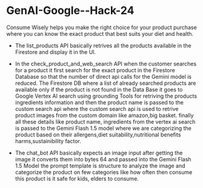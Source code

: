 # GenAI-Google--Hack-24

Consume Wisely helps you make the right choice for your product purchase where you can know the exact product that best suits your diet and health.

- The list_products API basically retrives all the products available in the Firestore and display it in the UI.
  
- In the check_product_and_web_search API when the customer searches for a product it first search for the exact product in the Firestore Database so that the number of direct api calls for the Gemini model is reduced. The Firestore DB where a list of already searched products are available only if the product is not found in the Data Base it goes to Google Vertex AI search using grounding Tools for retriving the products ingredients information and then the product name is passed to the custom search api where the custom search api is used to retrive product images from the custom domain like amazon,big basket. finally all these details like product name, ingredients from the vertex ai search is passed to the Gemini Flash 1.5 model where we are categorizing the product based on their allergens,diet suitability,nutritional benefits harms,sustainibility factor.

- The chat_bot API basically expects an image input after getting the image it converts them into bytes 64 and passed into the Gemini Flash 1.5 Model the prompt template is structure to analyze the image and categorize the product on few categories like how often then consume this product is it safe for kids, elders to consume.
